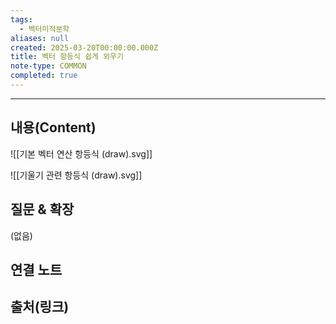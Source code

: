 ```yaml
---
tags:
  - 벡터미적분학
aliases: null
created: 2025-03-20T00:00:00.000Z
title: 벡터 항등식 쉽게 외우기
note-type: COMMON
completed: true
---
```


---

## 내용(Content)

![[기본 벡터 연산 항등식 (draw).svg]]


![[기울기 관련 항등식 (draw).svg]]



## 질문 & 확장

(없음)

## 연결 노트

## 출처(링크)





